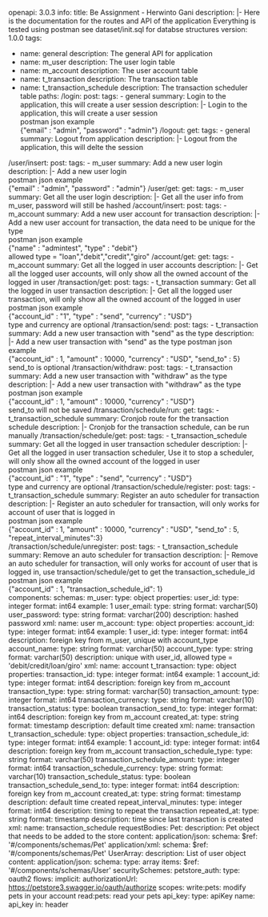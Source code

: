 openapi: 3.0.3
info:
  title: Be Assignment - Herwinto Gani
  description: |-
    Here is the documentation for the routes and API of the application
    Everything is tested using postman
    see dataset/init.sql for databse structures
  version: 1.0.0
tags:
  - name: general
    description: The general API for application
  - name: m_user
    description: The user login table
  - name: m_account
    description: The user account table
  - name: t_transaction
    description: The transaction table
  - name: t_transaction_schedule
    description: The transaction scheduler table
paths:
  /login:
    post:
      tags:
        - general
      summary: Login to the application, this will create a user session
      description: |-
        Login to the application, this will create a user session<BR>
        postman json example<BR>
        {"email" : "admin", "password" : "admin"}
  /logout:
    get:
      tags:
        - general
      summary: Logout from application
      description: |-
        Logout from the application, this will delte the session<BR>
  
  /user/insert:
    post:
      tags:
        - m_user
      summary: Add a new user login
      description: |-
        Add a new user login <BR>postman json example<BR>
        {"email" : "admin", "password" : "admin"}
  /user/get:
    get:
      tags:
        - m_user
      summary: Get all the user login
      description: |-
        Get all the user info from m_user, password will still be hashed
  /account/insert:
    post:
      tags:
        - m_account
      summary: Add a new user account for transaction
      description: |-
        Add a new user account for transaction, the data need to be unique for the type <BR>
        postman json example<BR>
        {"name" : "admintest", "type" : "debit"}<BR>
        allowed type = "loan","debit","credit","giro"
  /account/get:
    get:
      tags:
        - m_account
      summary: Get all the logged in user accounts
      description: |-
        Get all the logged user accounts, will only show all the owned account of the logged in user
  /transaction/get:
    post:
      tags:
        - t_transaction
      summary: Get all the logged in user transaction
      description: |-
        Get all the logged user transaction, will only show all the owned account of the logged in user<BR>
        postman json example<BR>
        {"account_id" : "1", "type" : "send", "currency" : "USD"}<BR>
        type and currency are optional
  /transaction/send:
    post:
      tags:
        - t_transaction
      summary: Add a new user transaction with "send" as the type
      description: |-
        Add a new user transaction with "send" as the type
        postman json example<BR>
        {"account_id" : 1, "amount" : 10000, "currency" : "USD", "send_to" : 5}<BR>
        send_to is optional
  /transaction/withdraw:
    post:
      tags:
        - t_transaction
      summary: Add a new user transaction with "withdraw" as the type
      description: |-
        Add a new user transaction with "withdraw" as the type
        postman json example<BR>
        {"account_id" : 1, "amount" : 10000, "currency" : "USD"}<BR>
        send_to will not be saved
  /transaction/schedule/run:
    get:
      tags:
        - t_transaction_schedule
      summary: Cronjob route for the transaction schedule
      description: |-
        Cronjob for the transaction schedule, can be run manually
  /transaction/schedule/get:
    post:
      tags:
        - t_transaction_schedule
      summary: Get all the logged in user transaction scheduler
      description: |-
        Get all the logged in user transaction scheduler, Use it to stop a scheduler, will only show all the owned account of the logged in user<BR>
        postman json example<BR>
        {"account_id" : "1", "type" : "send", "currency" : "USD"}<BR>
        type and currency are optional
  /transaction/schedule/register:
    post:
      tags:
        - t_transaction_schedule
      summary: Register an auto scheduler for transaction
      description: |-
        Register an auto scheduler for transaction, will only works for account of user that is logged in<BR>
        postman json example<BR>
        {"account_id" : 1, "amount" : 10000, "currency" : "USD", "send_to" : 5, "repeat_interval_minutes":3}<BR>
  /transaction/schedule/unregister:
    post:
      tags:
        - t_transaction_schedule
      summary: Remove an auto scheduler for transaction
      description: |-
        Remove an auto scheduler for transaction, will only works for account of user that is logged in, use transaction/schedule/get to get the transaction_schedule_id <BR>
        postman json example<BR>
        {"account_id" : 1, "transaction_schedule_id": 1}<BR>
components:
  schemas:
    m_user:
      type: object
      properties:
        user_id:
          type: integer
          format: int64
          example: 1
        user_email:
          type: string
          format: varchar(50)
        user_password:
          type: string
          format: varchar(200)
          description: hashed password
      xml:
        name: user
    m_account:
      type: object
      properties:
        account_id:
          type: integer
          format: int64
          example: 1
        user_id:
          type: integer
          format: int64
          description: foreign key from m_user, unique with account_type
        account_name:
          type: string
          format: varchar(50)
        account_type:
          type: string
          format: varchar(50)
          description: unique with user_id, allowed type = 'debit/credit/loan/giro'
      xml:
        name: account
    t_transaction:
      type: object
      properties:
        transaction_id:
          type: integer
          format: int64
          example: 1
        account_id:
          type: integer
          format: int64
          description: foreign key from m_account
        transaction_type:
          type: string
          format: varchar(50)
        transaction_amount:
          type: integer
          format: int64
        transaction_currency:
          type: string
          format: varchar(10)
        transaction_status:
          type: boolean
        transaction_send_to:
          type: integer
          format: int64
          description: foreign key from m_account
        created_at:
          type: string
          format: timestamp
          description: default time created
      xml:
        name: transaction
    t_transaction_schedule:
      type: object
      properties:
        transaction_schedule_id:
          type: integer
          format: int64
          example: 1
        account_id:
          type: integer
          format: int64
          description: foreign key from m_account
        transaction_schedule_type:
          type: string
          format: varchar(50)
        transaction_schedule_amount:
          type: integer
          format: int64
        transaction_schedule_currency:
          type: string
          format: varchar(10)
        transaction_schedule_status:
          type: boolean
        transaction_schedule_send_to:
          type: integer
          format: int64
          description: foreign key from m_account
        created_at:
          type: string
          format: timestamp
          description: default time created
        repeat_interval_minutes:
          type: integer
          format: int64
          description: timing to repeat the transaction
        repeated_at:
          type: string
          format: timestamp
          description: time since last transaction is created
      xml:
        name: transaction_schedule
  requestBodies:
    Pet:
      description: Pet object that needs to be added to the store
      content:
        application/json:
          schema:
            $ref: '#/components/schemas/Pet'
        application/xml:
          schema:
            $ref: '#/components/schemas/Pet'
    UserArray:
      description: List of user object
      content:
        application/json:
          schema:
            type: array
            items:
              $ref: '#/components/schemas/User'
  securitySchemes:
    petstore_auth:
      type: oauth2
      flows:
        implicit:
          authorizationUrl: https://petstore3.swagger.io/oauth/authorize
          scopes:
            write:pets: modify pets in your account
            read:pets: read your pets
    api_key:
      type: apiKey
      name: api_key
      in: header